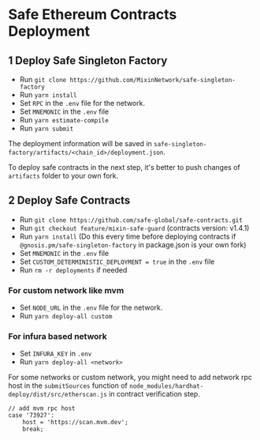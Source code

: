 # Safe Ethereum Contracts Deployment


## 1 Deploy Safe Singleton Factory

- Run `git clone https://github.com/MixinNetwork/safe-singleton-factory`
- Run `yarn install`
- Set `RPC` in the `.env` file for the network.
- Set `MNEMONIC` in the `.env` file
- Run `yarn estimate-compile`
- Run `yarn submit`

The deployment information will be saved in `safe-singleton-factory/artifacts/<chain_id>/deployment.json`.

To deploy safe contracts in the next step, it's better to push changes of `artifacts` folder to your own fork.


## 2 Deploy Safe Contracts

- Run `git clone https://github.com/safe-global/safe-contracts.git` 
- Run `git checkout feature/mixin-safe-guard` (contracts version: v1.4.1)
- Run `yarn install` (Do this every time before deploying contracts if `@gnosis.pm/safe-singleton-factory` in package.json is your own fork)
- Set `MNEMONIC` in the `.env` file
- Set `CUSTOM_DETERMINISTIC_DEPLOYMENT = true` in the `.env` file
- Run `rm -r deployments` if needed

### For custom network like mvm
- Set `NODE_URL` in the `.env` file for the network.
- Run `yarn deploy-all custom`

### For infura based network
- Set `INFURA_KEY` in `.env`
- Run `yarn deploy-all <network>`


For some networks or custom network, you might need to add network rpc host in the `submitSources` function of `node_modules/hardhat-deploy/dist/src/etherscan.js` in contract verification step.
```
// add mvm rpc host
case '73927':
    host = 'https://scan.mvm.dev';
    break;
```